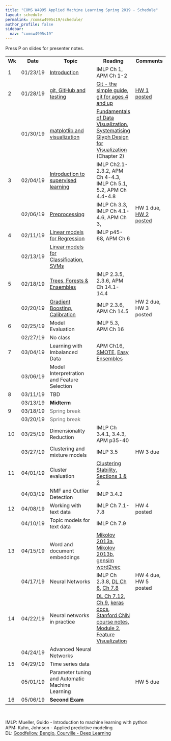 ```yaml
---
title: "COMS W4995 Applied Machine Learning Spring 2019 - Schedule"
layout: schedule
permalink: /comsw4995s19/schedule/
author_profile: false
sidebar:
  nav: "comsw4995s19"
---
```


Press P on slides for presenter notes.

<div class="schedule">
<table cellspacing="0" border="0">
	<colgroup span="2"></colgroup>
	<colgroup></colgroup>
	<colgroup></colgroup>
	<colgroup></colgroup>
    <tr>
        <th>Wk</th>
        <th>Date</th>
        <th style="width:330px">Topic</th>
        <th>Reading</th>
        <th style="width:115px">Comments</th>
    </tr>
	<tr>
		<td>1</td>
		<td>01/23/19</td>
		<td><a href="https://amueller.github.io/COMS4995-s19/slides/aml-01-introduction/">Introduction</a>&nbsp;<a href="https://www.youtube.com/watch?v=Qd68h4UGlNY&list=PL_pVmAaAnxIQGzQS2oI3OWEPT-dpmwTfA"><i class="fa fa-youtube-play" aria-hidden="true"></i></a></td>
		<td>IMLP Ch 1, APM Ch 1-2</td>
		<td><br></td>
	</tr>
	<tr>
		<td>2</td>
		<td>01/28/19</td>
		<td><a href="https://amueller.github.io/COMS4995-s19/slides/aml-02-python-git-testing/">git, GitHub and testing</a>&nbsp;<a href="https://www.youtube.com/watch?v=EPVwnG-n4B0&index=2&list=PL_pVmAaAnxIQGzQS2oI3OWEPT-dpmwTfA"><i class="fa fa-youtube-play" aria-hidden="true"></i></a></td>
		<td><a href="http://rogerdudler.github.io/git-guide/">Git - the simple guide</a>, <a href="https://www.youtube.com/watch?v=1ffBJ4sVUb4">git for ages 4 and up</a></td>
		<td><a href="https://amueller.github.io/COMS4995-s19/homeworks/homework1-spring-2019.pdf">HW 1 posted</a></td>
	</tr>
	<tr>
		<td><br></td>
		<td>01/30/19</td>
		<td><a href="https://amueller.github.io/COMS4995-s19/slides/aml-03-matplotlib/#1">matplotlib and visualization</a>&nbsp;<a href="https://www.youtube.com/watch?v=O2zXpQmij_c&index=4&list=PL_pVmAaAnxIQGzQS2oI3OWEPT-dpmwTfA&t=6s"><i class="fa fa-youtube-play" aria-hidden="true"></i></a></td>
		<td><a href="https://serialmentor.com/dataviz/">Fundamentals of Data Visualization</a>, <a href="https://ora.ox.ac.uk/objects/uuid:b98ccce1-038f-4c0a-a259-7f53dfe06ac7">Systematising Glyph Design for Visualization</a> (Chapter 2)</td>
		<td><br></td>
	</tr>
	<tr>
		<td>3</td>
		<td>02/04/19</td>
		<td><a href="https://amueller.github.io/COMS4995-s19/slides/aml-04-supervised-learning/#1">Introduction to supervised learning</a>&nbsp;<a href="https://www.youtube.com/watch?v=MEEWqrJEtTg&t=3s&list=PL_pVmAaAnxIQGzQS2oI3OWEPT-dpmwTfA&index=5"><i class="fa fa-youtube-play" aria-hidden="true"></i></a>
        </td>
		<td>IMLP Ch2.1-2.3.2, APM Ch 4-4.3, IMLP Ch 5.1, 5.2, APM Ch 4.4-4.8</td>
		<td></td>
	</tr>
	<tr>
		<td><br></td>
		<td>02/06/19</td>
		<td><a href="https://amueller.github.io/COMS4995-s19/slides/aml-05-preprocessing/">Preprocessing</a>&nbsp;<a href="https://www.youtube.com/watch?v=9rBc3rTsJsY&index=6&t=0s&list=PL_pVmAaAnxIQGzQS2oI3OWEPT-dpmwTfA"><i class="fa fa-youtube-play" aria-hidden="true"></i></a>
        </td>
		<td>IMLP Ch 3.3, IMLP Ch 4.1-4.6, APM Ch 3,</td>
		<td>HW 1 due, <a href="https://amueller.github.io/COMS4995-s19/homeworks/homework2-spring-2019.pdf">HW 2 posted</a></td>
	</tr>
	<tr>
		<td>4</td>
		<td>02/11/19</td>
		<td><a href="https://amueller.github.io/COMS4995-s19/slides/aml-06-linear-models-regression/">Linear models for Regression</a>&nbsp;<a href="https://www.youtube.com/watch?v=3cZ_ScHonsI&index=6&list=PL_pVmAaAnxIQGzQS2oI3OWEPT-dpmwTfA"><i class="fa fa-youtube-play" aria-hidden="true"></i></a></td>
		<td>IMLP p45-68, APM Ch 6</td>
		<td></td>
	</tr>
	<tr>
		<td></td>
		<td>02/13/19</td>
		<td><a href="https://amueller.github.io/COMS4995-s19/slides/aml-07-linear-models-classification/">Linear models for Classification, SVMs</a>&nbsp;<a href="https://www.youtube.com/watch?v=MRfLSgJyfpQ&index=8&t=0s&list=PL_pVmAaAnxIQGzQS2oI3OWEPT-dpmwTfA"><i class="fa fa-youtube-play" aria-hidden="true"></i></a></td>
		<td></td>
		<td></td>
	</tr>
	<tr>
		<td>5</td>
		<td>02/18/19</td>
		<td><a href="https://amueller.github.io/COMS4995-s19/slides/aml-08-trees-forests/">Trees, Forests &amp; Ensembles</a>&nbsp;<a href="https://www.youtube.com/watch?v=_FBgcCbAvig&list=PL_pVmAaAnxIQGzQS2oI3OWEPT-dpmwTfA&index=8"><i class="fa fa-youtube-play" aria-hidden="true"></i></a></td>
		<td>IMLP 2.3.5, 2.3.6, APM Ch 14.1-14.4</td>
		<td></td>
	</tr>
	<tr>
		<td><br></td>
		<td>02/20/19</td>
		<td><a href="https://amueller.github.io/COMS4995-s19/slides/aml-09-gradient-boosting-calibration/">Gradient Boosting, Calibration</a>&nbsp;<a href="https://www.youtube.com/watch?v=OC3qmxGh2gc&list=PL_pVmAaAnxIQGzQS2oI3OWEPT-dpmwTfA&index=9"><i class="fa fa-youtube-play" aria-hidden="true"></i></a></td>
		<td>IMLP 2.3.6, APM Ch 14.5</td>
		<td>HW 2 due, HW 3 posted</td>
	</tr>
	<tr>
		<td>6</td>
		<td>02/25/19</td>
		<td>Model Evaluation&nbsp;</td>
		<td>IMLP 5.3, APM Ch 16</td>
		<td><br></td>
	</tr>
	<tr>
		<td></td>
		<td>02/27/19</td>
		<td>No class&nbsp;
			</td>
		<td></td>
		<td></td>
	</tr>
	<tr>
		<td>7</td>
		<td>03/04/19</td>
		<td>Learning with Imbalanced Data&nbsp;</td>
		<td>APM Ch16, <a href="https://www.jair.org/media/953/live-953-2037-jair.pdf">SMOTE</a>, <a href="http://cs.nju.edu.cn/zhouzh/zhouzh.files/publication/tsmcb09.pdf">Easy Ensembles</a></td>
		<td></td>
	</tr>
	<tr>
		<td></td>
		<td>03/06/19</td>
        <td>Model Interpretration and Feature Selection</td>
        <td></td>
		<td></td>
	</tr>
	<tr>
		<td>8</td>
		<td>03/11/19</td>
		<td>TBD</td>
		<td></td>
		<td></td>
	</tr>
	<tr>
		<td><br></td>
		<td>03/13/19</td>
		<td><b>Midterm</b></td>
		<td><br></td>
		<td><br></td>
	</tr>
	<tr>
		<td>9</td>
		<td>03/18/19</td>
		<td><font color="#666666">Spring break</font></td>
		<td><br></td>
		<td><br></td>
	</tr>
	<tr>
		<td><br></td>
		<td>03/20/19</td>
		<td><font color="#666666">Spring break</font></td>
		<td><br></td>
		<td><br></td>
	</tr>
	<tr>
		<td>10</td>
		<td>03/25/19</td>
		<td>Dimensionality Reduction</td>
		<td>IMLP Ch 3.4.1, 3.4.3, APM p35-40</td>
        <td></td>
	</tr>
    <tr>    
		<td></td>
		<td>03/27/19</td>
		<td>Clustering and mixture models
		</td>
		<td>IMLP 3.5</td>
		<td>HW 3 due</td>
	</tr>
	<tr>
		<td>11</td>
		<td>04/01/19</td>
		<td>Cluster evaluation
		</td>
		<td><a href="https://arxiv.org/abs/1007.1075">Clustering Stability, Sections 1 &amp; 2</a></td>
		<td></td>
	</tr>
	<tr>
		<td></td>
		<td>04/03/19</td>
		<td>NMF and Outlier Detection</td>
		<td>IMLP 3.4.2</td>
		<td><br></td>
	</tr>
	<tr>
		<td>12</td>
		<td>04/08/19</td>
		<td>Working with text data
		</td>
		<td>IMLP Ch 7.1-7.8</td>
		<td>HW 4 posted</td>
	</tr>
	<tr>
		<td></td>
		<td>04/10/19</td>
		<td>Topic models for text data         
		</td>
		<td>IMLP Ch 7.9</td>
		<td></td>
	</tr>
	<tr>
		<td>13</td>
		<td>04/15/19</td>
		<td>Word and document embeddings
		</td>
		<td><a href="https://papers.nips.cc/paper/5021-distributed-representations-of-words-and-phrases-and-their-compositionality.pdf">Mikolov 2013a</a>, <a href="http://www.aclweb.org/anthology/N13-1090">Mikolov 2013b</a>,
        <a href="https://github.com/RaRe-Technologies/gensim/blob/develop/docs/notebooks/word2vec.ipynb">gensim word2vec</a></td>
		<td></td>
	</tr>
	<tr>
		<td></td>
		<td>04/17/19</td>
		<td>Neural Networks
		</td>
		<td>IMLP Ch 2.3.8, <a href="http://www.deeplearningbook.org/contents/mlp.html">DL Ch 6</a>, <a href="http://www.deeplearningbook.org/contents/regularization.html">Ch 7.8</a></td>
		<td>HW 4 due,  HW 5 posted</td>
	</tr>
	<tr>
		<td>14</td>
		<td>04/22/19</td>
		<td>Neural networks in practice
		</td>
		<td><a href="http://www.deeplearningbook.org/contents/regularization.html">DL Ch 7.12</a>, <a href="http://www.deeplearningbook.org/contents/convnets.html">Ch 9</a>, <a href="https://keras.io/">keras docs</a>, <a href="http://cs231n.github.io/">Stanford CNN course notes, Module 2</a>, <a href="https://distill.pub/2017/feature-visualization/">Feature Visualization</a></td>
		<td><br></td>
	</tr>
	<tr>
		<td></td>
		<td>04/24/19</td>
		<td>Advanced Neural Networks
		</td>
		<td></td>
		<td><br></td>
	</tr>
	<tr>
		<td>15</td>
		<td>04/29/19</td>
		<td>Time series data</td>
		<td><br></td>
		<td></td>
	</tr>
	<tr>
		<td></td>
		<td>05/01/19</td>
		<td>Parameter tuning and Automatic Machine Learning</td>
		<td><br></td>
		<td>HW 5 due</td>
	</tr>
	<tr>
		<td>16</td>
		<td>05/06/19</td>
		<td><b>Second Exam</b></td>
		<td><br></td>
		<td><br></td>
	</tr>
</table>
</div>

<div class="post">
<br>
<p>
IMLP: Mueller, Guido - Introduction to machine learning with python<br>
APM: Kuhn, Johnson - Applied predictive modeling<br>
DL: <a href="http://www.deeplearningbook.org/">Goodfellow, Bengio, Courville - Deep Learning</a>
</p>
</div>